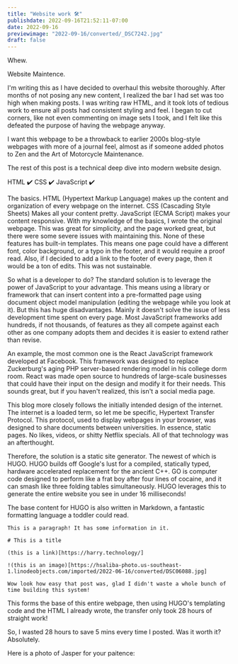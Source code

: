 ```yaml
---
title: "Website work 🛠️"
publishdate: 2022-09-16T21:52:11-07:00
date: 2022-09-16
previewimage: "2022-09-16/converted/_DSC7242.jpg"
draft: false
---
```


Whew.

Website Maintence.

I'm writing this as I have decided to overhaul this website thoroughly.  After months of not posing any new content, I realized the bar I had set was too high when making posts.  I was writing raw HTML, and it took lots of tedious work to ensure all posts had consistent styling and feel.  I began to cut corners, like not even commenting on image sets I took, and I felt like this defeated the purpose of having the webpage anyway.

I want this webpage to be a throwback to earlier 2000s blog-style webpages with more of a journal feel, almost as if someone added photos to Zen and the Art of Motorcycle Maintenance.

The rest of this post is a technical deep dive into modern website design.

HTML  ✔️
CSS ✔️
JavaScript ✔️

The basics.  HTML (Hypertext Markup Language) makes up the content and organization of every webpage on the internet.  CSS (Cascading Style Sheets) Makes all your content pretty.  JavaScript (ECMA Script) makes your content responsive.  With my knowledge of the basics, I wrote the original webpage.  This was great for simplicity, and the page worked great, but there were some severe issues with maintaining this.  None of these features has built-in templates.  This means one page could have a different font, color background, or a typo in the footer, and it would require a proof read.  Also, if I decided to add a link to the footer of every page, then it would be a ton of edits.  This was not sustainable.

So what is a developer to do?  The standard solution is to leverage the power of JavaScript to your advantage.  This means using a library or framework that can insert content into a pre-formatted page using document object model manipulation (editing the webpage while you look at it).  But this has huge disadvantages.  Mainly it doesn't solve the issue of less development time spent on every page.  Most JavaScript frameworks add hundreds, if not thousands, of features as they all compete against each other as one company adopts them and decides it is easier to extend rather than revise.

An example, the most common one is the React JavaScript framework developed at Facebook.  This framework was designed to replace Zuckerburg's aging PHP server-based rendering model in his college dorm room.  React was made open source to hundreds of large-scale businesses that could have their input on the design and modify it for their needs.  This sounds great, but if you haven't realized, this isn't a social media page.

This blog more closely follows the initially intended design of the internet.  The internet is a loaded term, so let me be specific, Hypertext Transfer Protocol.  This protocol, used to display webpages in your browser, was designed to share documents between universities.  In essence, static pages.  No likes, videos, or shitty Netflix specials.  All of that technology was an afterthought.

Therefore, the solution is a static site generator.  The newest of which is HUGO.  HUGO builds off Google's lust for a compiled, statically typed, hardware accelerated replacement for the ancient C++.  GO is computer code designed to perform like a frat boy after four lines of cocaine, and it can smash like three folding tables simultaneously.  HUGO leverages this to generate the entire website you see in under 16 milliseconds!

The base content for HUGO is also written in Markdown, a fantastic formatting language a toddler could read.

```
This is a paragraph! It has some information in it.

# This is a title

(this is a link)[https://harry.technology/]

!(this is an image)[https://hsaliba-photo.us-southeast-1.linodeobjects.com/imported/2022-06-16/converted/DSC06088.jpg]

Wow look how easy that post was, glad I didn't waste a whole bunch of time building this system!
```

This forms the base of this entire webpage, then using HUGO's templating code and the HTML I already wrote, the transfer only took 28 hours of straight work!

So, I wasted 28 hours to save 5 mins every time I posted.  Was it worth it?  Absolutely.

Here is a photo of Jasper for your paitence:

